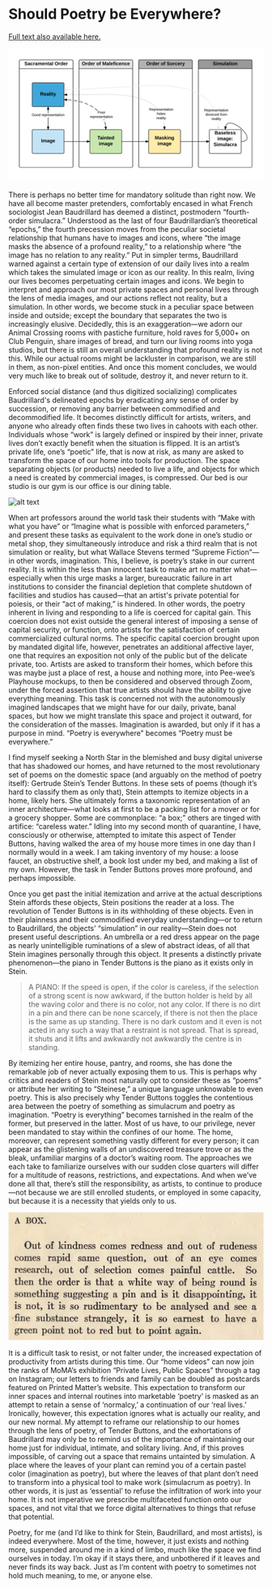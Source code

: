 # Should Poetry be Everywhere?

[Full text also available here.](https://www.theindy.org/2022)

![alt text](assets/graph_poetry.jpg)

There is perhaps no better time for mandatory solitude than right now. We have all become master pretenders, comfortably encased in what French sociologist Jean Baudrillard has deemed a distinct, postmodern “fourth-order simulacra.” Understood as the last of four Baudrillardian’s theoretical “epochs,” the fourth precession moves from the peculiar societal relationship that humans have to images and icons, where “the image masks the absence of a profound reality,” to a relationship where “the image has no relation to any reality.” Put in simpler terms, Baudrillard warned against a certain type of extension of our daily lives into a realm which takes the simulated image or icon as our reality. In this realm, living our lives becomes perpetuating certain images and icons. We begin to interpret and approach our most private spaces and personal lives through the lens of media images, and our actions reflect not reality, but a simulation. In other words, we become stuck in a peculiar space between inside and outside; except the boundary that separates the two is increasingly elusive. Decidedly, this is an exaggeration—we adorn our Animal Crossing rooms with pastiche furniture, hold raves for 5,000+ on Club Penguin, share images of bread, and turn our living rooms into yoga studios, but there is still an overall understanding that profound reality is not this. While our actual rooms might be lackluster in comparison, we are still in them, as non-pixel entities. And once this moment concludes, we would very much like to break out of solitude, destroy it, and never return to it.

Enforced social distance (and thus digitized socializing) complicates Baudrillard's delineated epochs by eradicating any sense of order by succession, or removing any barrier between commodified and decommodified life. It becomes distinctly difficult for artists, writers, and anyone who already often finds these two lives in cahoots with each other. Individuals whose “work” is largely defined or inspired by their inner, private lives don’t exactly benefit when the situation is flipped. It is an artist’s private life, one’s “poetic” life, that is now at risk, as many are asked to transform the space of our home into tools for production. The space separating objects (or products) needed to live a life, and objects for which a need is created by commercial images, is compressed. Our bed is our studio is our gym is our office is our dining table.

![alt text](assets/gs_cover.jpg)

When art professors around the world task their students with “Make with what you have” or “Imagine what is possible with enforced parameters,” and present these tasks as equivalent to the work done in one’s studio or metal shop, they simultaneously introduce and risk a third realm that is not simulation or reality, but what Wallace Stevens termed “Supreme Fiction”—in other words, imagination. This, I believe, is poetry’s stake in our current reality. It is within the less than innocent task to make art no matter what—especially when this urge masks a larger, bureaucratic failure in art institutions to consider the financial depletion that complete shutdown of facilities and studios has caused—that an artist's private potential for poiesis, or their “act of making,” is hindered. In other words, the poetry inherent in living and responding to a life is coerced for capital gain. This coercion does not exist outside the general interest of imposing a sense of capital security, or function, onto artists for the satisfaction of certain commercialized cultural norms. The specific capital coercion brought upon by mandated digital life, however, penetrates an additional affective layer, one that requires an exposition not only of the public but of the delicate private, too. Artists are asked to transform their homes, which before this was maybe just a place of rest, a house and nothing more, into Pee-wee’s Playhouse mockups, to then be considered and observed through Zoom, under the forced assertion that true artists should have the ability to give everything meaning. This task is concerned not with the autonomously imagined landscapes that we might have for our daily, private, banal spaces, but how we might translate this space and project it outward, for the consideration of the masses. Imagination is awarded, but only if it has a purpose in mind. “Poetry is everywhere” becomes “Poetry must be everywhere.”

I find myself seeking a North Star in the blemished and busy digital universe that has shadowed our homes, and have returned to the most revolutionary set of poems on the domestic space (and arguably on the method of poetry itself): Gertrude Stein’s Tender Buttons. In these sets of poems (though it’s hard to classify them as only that), Stein attempts to itemize objects in a home, likely hers. She ultimately forms a taxonomic representation of an inner architecture—what looks at first to be a packing list for a mover or for a grocery shopper. Some are commonplace: “a box;” others are tinged with artifice: “careless water.” Idling into my second month of quarantine, I have, consciously or otherwise, attempted to imitate this aspect of Tender Buttons, having walked the area of my house more times in one day than I normally would in a week. I am taking inventory of my house: a loose faucet, an obstructive shelf, a book lost under my bed, and making a list of my own. However, the task in Tender Buttons proves more profound, and perhaps impossible.

Once you get past the initial itemization and arrive at the actual descriptions Stein affords these objects, Stein positions the reader at a loss. The revolution of Tender Buttons is in its withholding of these objects. Even in their plainness and their commodified everyday understanding—or to return to Baudrillard, the objects’ “simulation” in our reality—Stein does not present useful descriptions. An umbrella or a red dress appear on the page as nearly unintelligible ruminations of a slew of abstract ideas, of all that Stein imagines personally through this object. It presents a distinctly private phenomenon—the piano in Tender Buttons is the piano as it exists only in Stein.

>A PIANO: If the speed is open, if the color is careless, if the selection of a strong scent is now awkward, if the button holder is held by all the waving color and there is no color, not any color. If there is no dirt in a pin and there can be none scarcely, if there is not then the place is the same as up standing. There is no dark custom and it even is not acted in any such a way that a restraint is not spread. That is spread, it shuts and it lifts and awkwardly not awkwardly the centre is in standing.

By itemizing her entire house, pantry, and rooms, she has done the remarkable job of never actually exposing them to us. This is perhaps why critics and readers of Stein most naturally opt to consider these as “poems” or attribute her writing to “Steinese,” a unique language unknowable to even poetry. This is also precisely why Tender Buttons toggles the contentious area between the poetry of something as simulacrum and poetry as imagination. “Poetry is everything” becomes tarnished in the realm of the former, but preserved in the latter. Most of us have, to our privilege, never been mandated to stay within the confines of our home. The home, moreover, can represent something vastly different for every person; it can appear as the glistening walls of an undiscovered treasure trove or as the bleak, unfamiliar margins of a doctor’s waiting room. The approaches we each take to familiarize ourselves with our sudden close quarters will differ for a multitude of reasons, restrictions, and expectations. And when we’ve done all that, there’s still the responsibility, as artists, to continue to produce—not because we are still enrolled students, or employed in some capacity, but because it is a necessity that yields only to us.

![alt text](assets/gs.jpg)

It is a difficult task to resist, or not falter under, the increased expectation of productivity from artists during this time. Our “home videos” can now join the ranks of MoMA’s exhibition “Private Lives, Public Spaces” through a tag on Instagram; our letters to friends and family can be doubled as postcards featured on Printed Matter’s website. This expectation to transform our inner spaces and internal routines into marketable ‘poetry’ is masked as an attempt to retain a sense of ‘normalcy,’ a continuation of our ‘real lives.’ Ironically, however, this expectation ignores what is actually our reality, and our new normal. My attempt to reframe our relationship to our homes through the lens of poetry, of Tender Buttons, and the exhortations of Baudrillard may only be to remind us of the importance of maintaining our home just for individual, intimate, and solitary living. And, if this proves impossible, of carving out a space that remains untainted by simulation. A place where the leaves of your plant can remind you of a certain pastel color (imagination as poetry), but where the leaves of that plant don’t need to transform into a physical tool to make work (simulacrum as poetry). In other words, it is just as ‘essential’ to refuse the infiltration of work into your home. It is not imperative we prescribe multifaceted function onto our spaces, and not vital that we force digital alternatives to things that refuse that potential.

Poetry, for me (and I’d like to think for Stein, Baudrillard, and most artists), is indeed everywhere. Most of the time, however, it just exists and nothing more, suspended around me in a kind of limbo, much like the space we find ourselves in today. I’m okay if it stays there, and unbothered if it leaves and never finds its way back. Just as I’m content with poetry to sometimes not hold much meaning, to me, or anyone else.
